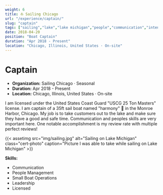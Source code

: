 ```yaml
---
weight: 6
title: ⛵ Sailing Chicago
url: "/experience/captain/"
slug: "captain"
tags: ["sailing","lake","lake michigan","people","communication","intense","license"]
date: 2018-04-20
position: "Boat Captain"
duration: "Apr 2018 - Present"
location: "Chicago, Illinois, United States · On-site"
---
```

# Captain

- **Organization:** Sailing Chicago · Seasonal
- **Duration:** Apr 2018 - Present
- **Location:** Chicago, Illinois, United States · On-site

I am licensed under the United States Coast Guard "USCG 25 Ton Masters" license. I am captain of a 35ft sail boat named "harmony" 🌅 in the Monroe Harbor, Chicago. My job is to take customers out to the lake and make sure they have a good and safe time. Communication and peoples skills are very important here. One notable accomplishment is my review rate with multiple perfect reviews!

{{< assetimg src="img/sailing.jpg" alt="Sailing on Lake Michigan" class="cert-photo" caption="Picture I was able to take while sailing on Lake Michigan" >}}

**Skills:**

- Communication
- People Management
- Small Boat Operations
- Leadership
- Licensed